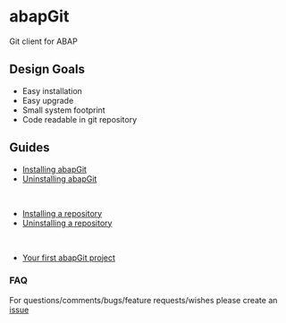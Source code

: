 # abapGit #

Git client for ABAP

## Design Goals ##
- Easy installation
- Easy upgrade
- Small system footprint
- Code readable in git repository

## Guides ##
* [Installing abapGit](https://github.com/larshp/abapGit/wiki/Installing-abapGit)
* [Uninstalling abapGit](https://github.com/larshp/abapGit/wiki/Uninstalling-abapGit)

&nbsp;
* [Installing a repository](https://github.com/larshp/abapGit/wiki/Installing-a-repository)
* [Uninstalling a repository](https://github.com/larshp/abapGit/wiki/Uninstalling-a-repository)

&nbsp;

* [Your first abapGit project](https://github.com/larshp/abapGit/wiki/Your-first-abapGit-project)

### FAQ ##
For questions/comments/bugs/feature requests/wishes please create an [issue](https://github.com/larshp/abapGit/issues)
